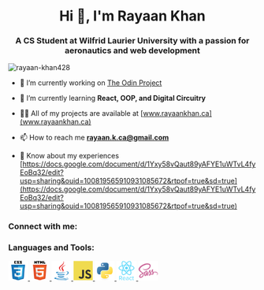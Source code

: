<h1 align="center">Hi 👋, I'm Rayaan Khan</h1>
<h3 align="center">A CS Student at Wilfrid Laurier University with a passion for aeronautics and web development</h3>

<p align="left"> <img src="https://komarev.com/ghpvc/?username=rayaan-khan428&label=Profile%20views&color=0e75b6&style=flat" alt="rayaan-khan428" /> </p>

- 🔭 I’m currently working on [The Odin Project](https://www.theodinproject.com/)

- 🌱 I’m currently learning **React, OOP, and Digital Circuitry**

- 👨‍💻 All of my projects are available at [www.rayaankhan.ca](www.rayaankhan.ca)

- 📫 How to reach me **rayaan.k.ca@gmail.com**

- 📄 Know about my experiences [https://docs.google.com/document/d/1Yxy58vQaut89yAFYE1uWTvL4fyEoBq32/edit?usp=sharing&ouid=100819565910931085672&rtpof=true&sd=true](https://docs.google.com/document/d/1Yxy58vQaut89yAFYE1uWTvL4fyEoBq32/edit?usp=sharing&ouid=100819565910931085672&rtpof=true&sd=true)

<h3 align="left">Connect with me:</h3>
<p align="left">
</p>

<h3 align="left">Languages and Tools:</h3>
<p align="left"> <a href="https://www.w3schools.com/css/" target="_blank" rel="noreferrer"> <img src="https://raw.githubusercontent.com/devicons/devicon/master/icons/css3/css3-original-wordmark.svg" alt="css3" width="40" height="40"/> </a> <a href="https://www.w3.org/html/" target="_blank" rel="noreferrer"> <img src="https://raw.githubusercontent.com/devicons/devicon/master/icons/html5/html5-original-wordmark.svg" alt="html5" width="40" height="40"/> </a> <a href="https://www.java.com" target="_blank" rel="noreferrer"> <img src="https://raw.githubusercontent.com/devicons/devicon/master/icons/java/java-original.svg" alt="java" width="40" height="40"/> </a> <a href="https://developer.mozilla.org/en-US/docs/Web/JavaScript" target="_blank" rel="noreferrer"> <img src="https://raw.githubusercontent.com/devicons/devicon/master/icons/javascript/javascript-original.svg" alt="javascript" width="40" height="40"/> </a> <a href="https://www.python.org" target="_blank" rel="noreferrer"> <img src="https://raw.githubusercontent.com/devicons/devicon/master/icons/python/python-original.svg" alt="python" width="40" height="40"/> </a> <a href="https://reactjs.org/" target="_blank" rel="noreferrer"> <img src="https://raw.githubusercontent.com/devicons/devicon/master/icons/react/react-original-wordmark.svg" alt="react" width="40" height="40"/> </a> <a href="https://sass-lang.com" target="_blank" rel="noreferrer"> <img src="https://raw.githubusercontent.com/devicons/devicon/master/icons/sass/sass-original.svg" alt="sass" width="40" height="40"/> </a> </p>

<!---
Rayaan-khan428/Rayaan-khan428 is a ✨ special ✨ repository because its `README.md` (this file) appears on your GitHub profile.
You can click the Preview link to take a look at your changes.
--->
